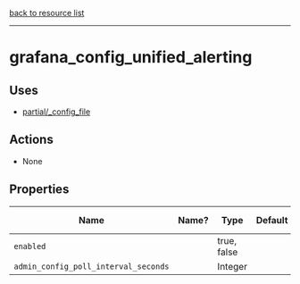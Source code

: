 [back to resource list](https://github.com/sous-chefs/grafana#resources)

---

# grafana_config_unified_alerting

## Uses

- [partial/_config_file](partial/_config_file.md)

## Actions

- None

## Properties

| Name                                 | Name? | Type        | Default | Description | Allowed Values |
| ------------------------------------ | ----- | ----------- | ------- | ----------- | -------------- |
| `enabled`                            |       | true, false |         |             |                |
| `admin_config_poll_interval_seconds` |       | Integer     |         |             |                |
